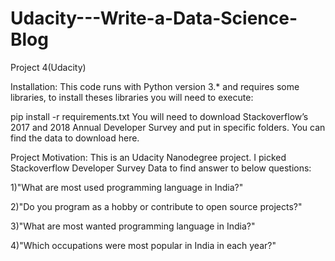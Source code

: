 # Udacity---Write-a-Data-Science-Blog
Project 4(Udacity)

Installation:
This code runs with Python version 3.* and requires some libraries, to install theses libraries you will need to execute:

pip install -r requirements.txt
You will need to download Stackoverflow’s 2017 and 2018 Annual Developer Survey and put in specific folders. You can find the data to download here.


Project Motivation:
This is an Udacity Nanodegree project. I picked Stackoverflow Developer Survey Data to find answer to below questions:

1)"What are most used programming language in India?"

2)"Do you program as a hobby or contribute to open source projects?"

3)"What are most wanted programming language in India?"

4)"Which occupations were most popular in India in each year?"

